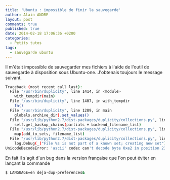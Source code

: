 ```yaml
---
title: 'Ubuntu : impossible de finir la sauvegarde'
author: Alain ANDRE
layout: post
comments: true
published: true
date: 2014-02-18 17:06:36 +0200
categories:
  - Petits tutos
tags:
  - sauvegarde ubuntu
---
```

Il m'était impossible de sauvegarder mes fichiers à l'aide de l'outil de sauvegarde à disposition sous Ubuntu-one. J'obtenais toujours le message suivant.

```bash
Traceback (most recent call last):
  File "/usr/bin/duplicity", line 1414, in <module>
    with_tempdir(main)
  File "/usr/bin/duplicity", line 1407, in with_tempdir
    fn()
  File "/usr/bin/duplicity", line 1289, in main
    globals.archive_dir).set_values()
  File "/usr/lib/python2.7/dist-packages/duplicity/collections.py", line 693, in set_values
    self.get_backup_chains(partials + backend_filename_list)
  File "/usr/lib/python2.7/dist-packages/duplicity/collections.py", line 816, in get_backup_chains
    map(add_to_sets, filename_list)
  File "/usr/lib/python2.7/dist-packages/duplicity/collections.py", line 810, in add_to_sets
    log.Debug(_("File %s is not part of a known set; creating new set") % (filename,))
UnicodeDecodeError: 'ascii' codec can't decode byte 0xe2 in position 23: ordinal not in range(128)
```

En fait il s'agit d'un bug dans la version française que l'on peut éviter en lançant la commande

```bash
$ LANGUAGE=en deja-dup-preferences&
```
